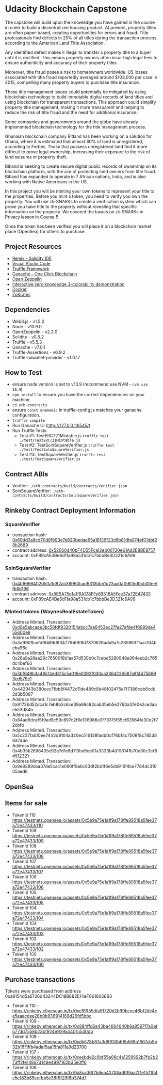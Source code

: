 # Udacity Blockchain Capstone

The capstone will build upon the knowledge you have gained in the course in order to build a decentralized housing product.
At present, property titles are often paper-based, creating opportunities for errors and fraud. Title professionals find defects in 25% of all titles during the transaction process, according to the American Land Title Association.

Any identified defect makes it illegal to transfer a property title to a buyer until it is rectified. This means property owners often incur high legal fees to ensure authenticity and accuracy of their property titles.

Moreover, title fraud poses a risk to homeowners worldwide. US losses associated with title fraud reportedly averaged around $103,000 per case in 2015, compelling many property buyers to purchase title insurance.

These title management issues could potentially be mitigated by using blockchain technology to build immutable digital records of land titles and using blockchain for transparent transactions. This approach could simplify property title management, making it more transparent and helping to reduce the risk of title fraud and the need for additional insurance.

Some companies and governments around the globe have already implemented blockchain technology for the title management process.

Ghanaian blockchain company Bitland has been working on a solution for Ghana, where it is estimated that almost 80% of land is unregistered, according to Forbes. Those that possess unregistered land find it more difficult to prove legal ownership, increasing their exposure to the risk of land seizures or property theft.

Bitland is seeking to create secure digital public records of ownership on its blockchain platform, with the aim of protecting land owners from title fraud. Bitland has expanded to operate in 7 African nations, India, and is also working with Native Americans in the US.

In this project you will be minting your own tokens to represent your title to the properties. Before you mint a token, you need to verify you own the property. You will use zk-SNARKs to create a verification system which can prove you have title to the property without revealing that specific information on the property. We covered the basics on zk-SNARKs in Privacy lesson in Course 5

Once the token has been verified you will place it on a blockchain market place (OpenSea) for others to purchase.

## Project Resources

* [Remix - Solidity IDE](https://remix.ethereum.org/)
* [Visual Studio Code](https://code.visualstudio.com/)
* [Truffle Framework](https://truffleframework.com/)
* [Ganache - One Click Blockchain](https://truffleframework.com/ganache)
* [Open Zeppelin ](https://openzeppelin.org/)
* [Interactive zero knowledge 3-colorability demonstration](http://web.mit.edu/~ezyang/Public/graph/svg.html)
* [Docker](https://docs.docker.com/install/)
* [ZoKrates](https://github.com/Zokrates/ZoKrates)

## Dependencies
- Web3.js - v1.5.2
- Node - v10.9.0
- OpenZeppelin - v2.2.0
- Solidity - v0.5.2
- Truffle - v5.5.3
- Ganache - v7.0.1
- Truffle-Assertions - v0.9.2
- Truffle-hdwallet-provider - v1.0.17


## How to Test
- ensure node version is set to v10.9 (recommend use NVM - `nvm use 10.9`)
- `npm install` to ensure you have the correct dependencies on your machine.
- `cd eth-contracts`
- ensure `const mnemonic` in truffle-config.js matches your ganache configuration.
- `truffle compile`
- Run Ganache UI (http://127.0.0.1:8545/)
- Run Truffle Tests:
     - Test #1: TestERC721Mintable.js
     `truffle test ./test/TestERC721Mintable.js`
     - Test #2: TestSolnSquareVerifier.js
     `truffle test ./test/TestSolnSquareVerifier.js`
     - Test #3: TestSquareVerifier.js
     `truffle test ./test/TestSquareVerifier.js`

## Contract ABIs
- Verifier: `./eth-contracts/build/contracts/Verifier.json`
- SolnSquareVerifier: `./eth-contracts/build/contracts/SolnSquareVerifier.json`

## Rinkeby Contract Deployment Information

### SquareVerifier
- transaction hash:    [0x69dd3a9cd70d8f993e7e920bedae65a16139f23d6b81dfa074ef01dbf28b2689](https://rinkeby.etherscan.io/tx/0x69dd3a9cd70d8f993e7e920bedae65a16139f23d6b81dfa074ef01dbf28b2689)
- contract address:    [0x52060d40bF4D55Fca12eb00720e61Ad2E8BE9757](https://rinkeby.etherscan.io/address/0x52060d40bF4D55Fca12eb00720e61Ad2E8BE9757)
- account:             0xF89cAE4Be6d11a98a531cb1c7bbbBe3D321c6A96

### SolnSquareVerifier
- transaction hash:    [0x4b6666402d5ffa1d92ab36960bad6313bb51d23aa0af5605d0cb00eeffb8d196](https://rinkeby.etherscan.io/tx/0x4b6666402d5ffa1d92ab36960bad6313bb51d23aa0af5605d0cb00eeffb8d196)
- contract address:    [0x5E9A75e1a1f9A178FFe89518A5Fee37a72E47433](https://rinkeby.etherscan.io/address/0x5E9A75e1a1f9A178FFe89518A5Fee37a72E47433)
- account:             0xF89cAE4Be6d11a98a531cb1c7bbbBe3D321c6A96

### Minted tokens (WaynesRealEstateToken)

- Address Minted. Transaction: [0xd6e5abcaae3bc58fdf9320154abcc7ae8453ec27fe27afde4f6899de455600e8](https://rinkeby.etherscan.io/tx/0xd6e5abcaae3bc58fdf9320154abcc7ae8453ec27fe27afde4f6899de455600e8)
- Address Minted. Transaction: 0x3d990ffaefd9f489d93477fb69f8d7870626ada9a7c265993f1aac104beba96c
- Address Minted. Transaction: 0x26a9a26aa29c76500f8b1aa57d539b0c7cebe5280948a964eeb2c765dc4bef66
- Address Minted. Transaction: [0x3bf649b3a48514ed315c5a019e0093f030ca336d236587a8f44758993ed579c1](https://rinkeby.etherscan.io/tx/0x3bf649b3a48514ed315c5a019e0093f030ca336d236587a8f44758993ed579c1)
- Address Minted. Transaction: 0x442943b380eec7fbb8f4472c11de489c8b48f02475a7f7386ceb6cdb2d3b5087
- Address Minted. Transaction: 0x91726d52dca1c7eb8b2c6ce39a96c82cab45eb5e2760a37e0e2ce3aae553d84b
- Address Minted. Transaction: 0x84ae8dcaf5f9ad9c59c897c2f6e136986e0f73315f55cf63564fe30e2f72cbfb
- Address Minted. Transaction: 0x5c237fab10ee7443d8104a320ec516138fadb0cf76b14c7508f8c785d8637d4e
- Address Minted. Transaction: 0x4b35b2698435c92e7d1e8d113be9ce01a3333b4d108141b70e30c3cf64512321
- Address Minted. Transaction: 0x9e8289daa37de5cac1e060ff8a6c93df2bb1f6e5db916f4be7784dc31005aed6

## OpenSea

## Items for sale
- TokenId 110  https://testnets.opensea.io/assets/0x5e9a75e1a1f9a178ffe89518a5fee37a72e47433/110
- TokenId 109  https://testnets.opensea.io/assets/0x5e9a75e1a1f9a178ffe89518a5fee37a72e47433/109
- TokenId 108  https://testnets.opensea.io/assets/0x5e9a75e1a1f9a178ffe89518a5fee37a72e47433/108
- TokenId 107  https://testnets.opensea.io/assets/0x5e9a75e1a1f9a178ffe89518a5fee37a72e47433/107
- TokenId 106  https://testnets.opensea.io/assets/0x5e9a75e1a1f9a178ffe89518a5fee37a72e47433/106
- TokenId 105  https://testnets.opensea.io/assets/0x5e9a75e1a1f9a178ffe89518a5fee37a72e47433/105
- TokenId 104  https://testnets.opensea.io/assets/0x5e9a75e1a1f9a178ffe89518a5fee37a72e47433/104
- TokenId 103  https://testnets.opensea.io/assets/0x5e9a75e1a1f9a178ffe89518a5fee37a72e47433/103
- TokenId 102  https://testnets.opensea.io/assets/0x5e9a75e1a1f9a178ffe89518a5fee37a72e47433/102
- TokenId 100  https://testnets.opensea.io/assets/0x5e9a75e1a1f9a178ffe89518a5fee37a72e47433/100

## Purchase transactions
Tokens were purchased from address 0xa8154d5a6726d43244DC18B882E14eF0618038B0
- TokenId 110 - https://rinkeby.etherscan.io/tx/0xe16955dfa51720d2b99bccc46bf2de4ce5aaacdee28b0b936914169d26fd5bbc
- TokenId 109 - https://rinkeby.etherscan.io/tx/0x884ffd2e43ba4664640b6a9597f7a0efb77dd7558b23bf924e929a4401b540db
- TokenId 108 - https://rinkeby.etherscan.io/tx/0xdb578b87a3d8830b68b568a1867cb5b32b16f1ffb4adaf5aa15fa811a9d23700
- TokenId 107 - https://rinkeby.etherscan.io/tx/0xeebde2c0bf55a06c4a1258992b7fb2b273ff2fe148673149e4997162b35e0ff6
- TokenId 106 - https://rinkeby.etherscan.io/tx/0x8ca36f7b6ea43708ad0f9aa7f1e157104c5ef83b89ccfbb5c36f6f29f6b374d7
